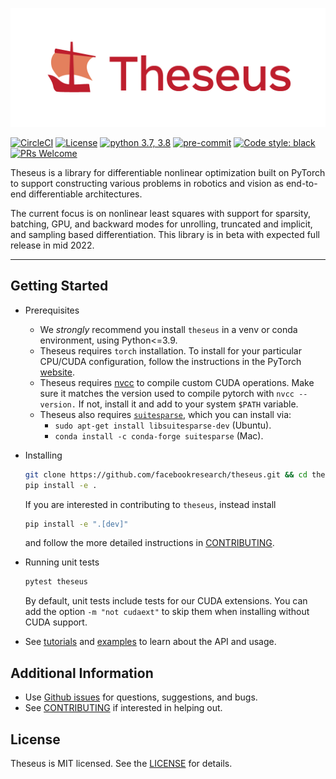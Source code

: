![Theseus Logo](https://github.com/facebookresearch/theseus/blob/main/docs/source/img/theseus-color-horizontal.png)

[![CircleCI](https://circleci.com/gh/facebookresearch/theseus/tree/main.svg?style=svg)](https://circleci.com/gh/facebookresearch/theseus/tree/main)
[![License](https://img.shields.io/badge/license-MIT-blue.svg)](https://github.com/facebookresearch/habitat-sim/blob/main/LICENSE)
[![python 3.7, 3.8](https://img.shields.io/badge/python-3.7%20%7C%203.8-blue.svg)](https://www.python.org/downloads/release/)
[![pre-commit](https://img.shields.io/badge/pre--commit-enabled-green?logo=pre-commit&logoColor=white)](https://github.com/pre-commit/pre-commit)
[![Code style: black](https://img.shields.io/badge/code%20style-black-000000.svg)](https://github.com/psf/black)
[![PRs Welcome](https://img.shields.io/badge/PRs-welcome-green.svg)](https://github.com/facebookresearch/theseus/blob/main/CONTRIBUTING.md)


Theseus is a library for differentiable nonlinear optimization built on PyTorch to support constructing various problems in robotics and vision as end-to-end differentiable architectures.

The current focus is on nonlinear least squares with support for sparsity, batching, GPU, and backward modes for unrolling, truncated and implicit, and sampling based differentiation. This library is in beta with expected full release in mid 2022.

-----

## Getting Started
- Prerequisites
    - We *strongly* recommend you install `theseus` in a venv or conda environment, using Python<=3.9.
    - Theseus requires `torch` installation. To install for your particular CPU/CUDA configuration, follow the instructions in the PyTorch [website](https://pytorch.org/get-started/locally/).
    - Theseus requires [nvcc](https://docs.nvidia.com/cuda/cuda-compiler-driver-nvcc/index.html) to compile custom CUDA operations. Make sure it matches the version used to compile pytorch with `nvcc --version.` If not, install it and add to your system `$PATH` variable.
    - Theseus also requires [`suitesparse`](https://people.engr.tamu.edu/davis/suitesparse.html), which you can install via:
        - `sudo apt-get install libsuitesparse-dev` (Ubuntu).
        - `conda install -c conda-forge suitesparse` (Mac).
    
- Installing
    ```bash
    git clone https://github.com/facebookresearch/theseus.git && cd theseus
    pip install -e .
    ```
    If you are interested in contributing to `theseus`, instead install
    ```bash
    pip install -e ".[dev]"
    ```
    and follow the more detailed instructions in [CONTRIBUTING](https://github.com/facebookresearch/theseus/blob/main/CONTRIBUTING.md).
- Running unit tests
    ```bash
    pytest theseus
    ```
  By default, unit tests include tests for our CUDA extensions. You can add the option `-m "not cudaext"` to 
  skip them when installing without CUDA support.
- See [tutorials](https://github.com/facebookresearch/theseus/blob/main/tutorials/) and [examples](https://github.com/facebookresearch/theseus/blob/main/examples/) to learn about the API and usage.


## Additional Information

- Use [Github issues](https://github.com/facebookresearch/theseus/issues/new/choose) for questions, suggestions, and bugs.
- See [CONTRIBUTING](https://github.com/facebookresearch/theseus/blob/main/CONTRIBUTING.md) if interested in helping out.


## License

Theseus is MIT licensed. See the [LICENSE](https://github.com/facebookresearch/theseus/blob/main/LICENSE) for details.
